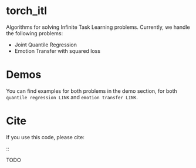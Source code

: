 torch_itl
=========

Algorithms for solving Infinite Task Learning problems. Currently, we handle the following problems:

- Joint Quantile Regression
- Emotion Transfer with squared loss

Demos
=========

You can find examples for both problems in the demo section, for both `quantile regression LINK` and `emotion transfer LINK`.




Cite
====

If you use this code, please cite:

::

TODO
